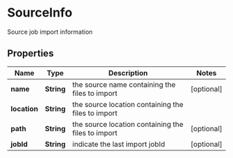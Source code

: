 

# SourceInfo

Source job import information

## Properties

| Name | Type | Description | Notes |
|------------ | ------------- | ------------- | -------------|
|**name** | **String** | the source name containing the files to import |  [optional] |
|**location** | **String** | the source location containing the files to import |  |
|**path** | **String** | the source location containing the files to import |  [optional] |
|**jobId** | **String** | indicate the last import jobId |  [optional] |



